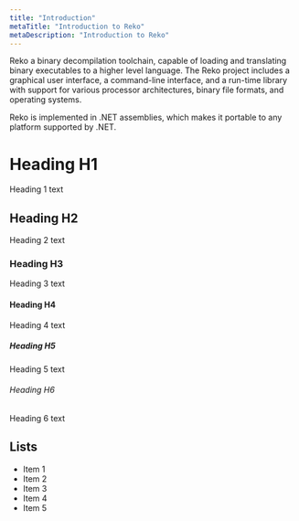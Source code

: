 ```yaml
---
title: "Introduction"
metaTitle: "Introduction to Reko"
metaDescription: "Introduction to Reko"
---
```


Reko a binary decompilation toolchain, capable of loading and translating binary executables to a higher level language. The Reko project includes a graphical user interface, a command-line interface, and a run-time library with support for various processor architectures, binary file formats, and operating systems.

Reko is implemented in .NET assemblies, which makes it portable to any platform supported by .NET.

# Heading H1
Heading 1 text

## Heading H2
Heading 2 text

### Heading H3
Heading 3 text

#### Heading H4
Heading 4 text

##### Heading H5
Heading 5 text

###### Heading H6
Heading 6 text

## Lists
- Item 1
- Item 2
- Item 3
- Item 4
- Item 5
